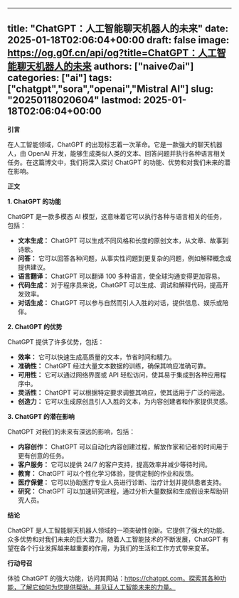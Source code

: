 
---
title: "ChatGPT：人工智能聊天机器人的未来"
date: 2025-01-18T02:06:04+00:00
draft: false
image: https://og.g0f.cn/api/og?title=ChatGPT：人工智能聊天机器人的未来
authors: ["naiveのai"]
categories: ["ai"]
tags: ["chatgpt","sora","openai","Mistral AI"]
slug: "20250118020604"
lastmod: 2025-01-18T02:06:04+00:00
---
**引言**

在人工智能领域，ChatGPT 的出现标志着一次革命。它是一款强大的聊天机器人，由 OpenAI 开发，能够生成类似人类的文本、回答问题并执行各种语言相关任务。在这篇博文中，我们将深入探讨 ChatGPT 的功能、优势和对我们未来的潜在影响。

**正文**

**1. ChatGPT 的功能**

ChatGPT 是一款多模态 AI 模型，这意味着它可以执行各种与语言相关的任务，包括：

* **文本生成：** ChatGPT 可以生成不同风格和长度的原创文本，从文章、故事到诗歌。
* **问答：** 它可以回答各种问题，从事实性问题到更复杂的问题，例如解释概念或提供建议。
* **语言翻译：** ChatGPT 可以翻译 100 多种语言，使全球沟通变得更加容易。
* **代码生成：** 对于程序员来说，ChatGPT 可以生成、调试和解释代码，提高开发效率。
* **对话生成：** ChatGPT 可以参与自然而引人入胜的对话，提供信息、娱乐或陪伴。

**2. ChatGPT 的优势**

ChatGPT 提供了许多优势，包括：

* **效率：** 它可以快速生成高质量的文本，节省时间和精力。
* **准确性：** ChatGPT 经过大量文本数据的训练，确保其响应准确可靠。
* **可用性：** 它可以通过网络界面或 API 轻松访问，使其易于集成到各种应用程序中。
* **灵活性：** ChatGPT 可以根据特定要求调整其响应，使其适用于广泛的用途。
* **创造力：** 它可以生成原创且引人入胜的文本，为内容创建者和作家提供灵感。

**3. ChatGPT 的潜在影响**

ChatGPT 对我们的未来有深远的影响，包括：

* **内容创作：** ChatGPT 可以自动化内容创建过程，解放作家和记者的时间用于更有创意的任务。
* **客户服务：** 它可以提供 24/7 的客户支持，提高效率并减少等待时间。
* **教育：** ChatGPT 可以个性化学习体验，提供定制的作业和反馈。
* **医疗保健：** 它可以协助医疗专业人员进行诊断、治疗计划并提供患者支持。
* **研究：** ChatGPT 可以加速研究进程，通过分析大量数据和生成假设来帮助研究人员。

**结论**

ChatGPT 是人工智能聊天机器人领域的一项突破性创新。它提供了强大的功能、众多优势和对我们未来的巨大潜力。随着人工智能技术的不断发展，ChatGPT 有望在各个行业发挥越来越重要的作用，为我们的生活和工作方式带来变革。

**行动号召**

体验 ChatGPT 的强大功能，访问其网站：https://chatgpt.com。探索其各种功能，了解它如何为您提供帮助，并见证人工智能未来的力量。